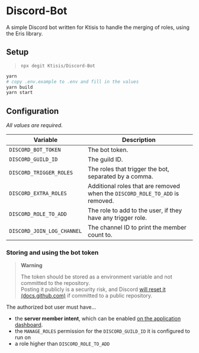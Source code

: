 # Discord-Bot

A simple Discord bot written for Ktisis to handle the merging of roles, using the Eris library.

## Setup

> `npx degit Ktisis/Discord-Bot`

```sh
yarn
# copy .env.example to .env and fill in the values
yarn build
yarn start
```

## Configuration

*All values are required.*

| Variable | Description |
| --- | --- |
| `DISCORD_BOT_TOKEN` | The bot token. |
| `DISCORD_GUILD_ID` | The guild ID. |
| `DISCORD_TRIGGER_ROLES` | The roles that trigger the bot, separated by a comma. |
| `DISCORD_EXTRA_ROLES` | Additional roles that are removed when the `DISCORD_ROLE_TO_ADD` is removed. |
| `DISCORD_ROLE_TO_ADD` | The role to add to the user, if they have any trigger role. |
| `DISCORD_JOIN_LOG_CHANNEL` | The channel ID to print the member count to. |

### Storing and using the bot token

> **Warning**
> 
> The token should be stored as a environment variable and not committed to the repository.   
> Posting it publicly is a security risk, and Discord [will reset it (docs.github.com)](https://docs.github.com/en/code-security/secret-scanning/secret-scanning-patterns#supported-secrets-for-partner-patterns:~:text=Discord-,Discord%20Bot%20Token) if committed to a public repository.

The authorized bot user must have...
- the **server member intent**, which can be enabled [on the application dashboard](https://discord.com/developers/applications).
- the `MANAGE_ROLES` permission for the `DISCORD_GUILD_ID` it is configured to run on
- a role higher than `DISCORD_ROLE_TO_ADD`
